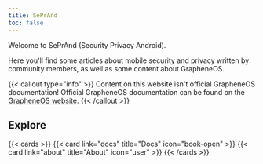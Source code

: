 ```yaml
---
title: SePrAnd
toc: false
---
```


Welcome to SePrAnd (Security Privacy Android).

Here you'll find some articles about mobile security and privacy written by community members, as
well as some content about GrapheneOS.

{{< callout type="info" >}}
  Content on this website isn't official GrapheneOS documentation!
  Official GrapheneOS documentation can be found on the [GrapheneOS website](https://grapheneos.org).
{{< /callout >}}

## Explore

{{< cards >}}
  {{< card link="docs" title="Docs" icon="book-open" >}}
  {{< card link="about" title="About" icon="user" >}}
{{< /cards >}}
